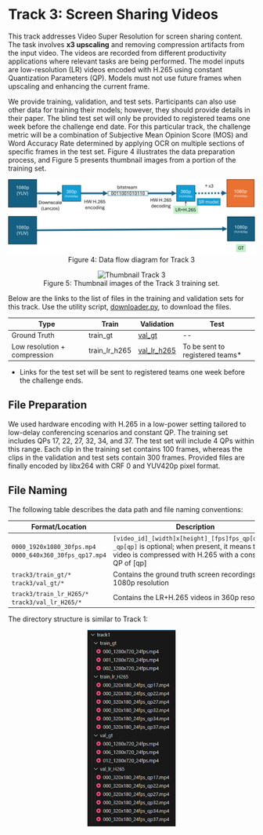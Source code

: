 # Track 3: Screen Sharing Videos

This track addresses Video Super Resolution for screen sharing content. The task involves **x3 upscaling** and removing compression artifacts from the input video. The videos are recorded from different productivity applications where relevant tasks are being performed. The model inputs are low-resolution (LR) videos encoded with H.265 using constant Quantization Parameters (QP). Models must not use future frames when upscaling and enhancing the current frame.

We provide training, validation, and test sets. Participants can also use other data for training their models; however, they should provide details in their paper. The blind test set will only be provided to registered teams one week before the challenge end date. For this particular track, the challenge metric will be a combination of Subjective Mean Opinion Score (MOS) and Word Accuracy Rate determined by applying OCR on multiple sections of specific frames in the test set. Figure 4 illustrates the data preparation process, and Figure 5 presents thumbnail images from a portion of the training set.

<p align="center">
<img src="../assets/process_track3.png" alt="Process of preparing Track 3" width="600px"><br>
Figure 4: Data flow diagram for Track 3
</p>

<p align="center">
<img src="../assets/texture_atlas_train.png" alt="Thumbnail Track 3" width="600px"><br>
Figure 5: Thumbnail images of the Track 3 training set.
</p>

Below are the links to the list of files in the training and validation sets for this track. Use the utility script, [downloader.py](../download/downloader.py), to download the files.

| Type | Train | Validation | Test |
| ---- | ----- | ---------- | ---- |
| Ground Truth | train_gt | [val_gt](../download/links/track3_val_gt.txt) | -- |
| Low resolution + compression | train_lr_h265 | [val_lr_h265](../download/links/track3_val_lr_h265.txt) | To be sent to registered teams* |

* Links for the test set will be sent to registered teams one week before the challenge ends.

## File Preparation

We used hardware encoding with H.265 in a low-power setting tailored to low-delay conferencing scenarios and constant QP. The training set includes QPs 17, 22, 27, 32, 34, and 37. The test set will include 4 QPs within this range. Each clip in the training set contains 100 frames, whereas the clips in the validation and test sets contain 300 frames. Provided files are finally encoded by libx264 with CRF 0 and YUV420p pixel format.

## File Naming

The following table describes the data path and file naming conventions:

| Format/Location | Description |
| ---- | ----- |
| `0000_1920x1080_30fps.mp4` <br> `0000_640x360_30fps_qp17.mp4` | `[video_id]_[width]x[height]_[fps]fps_qp[qp].mp4` <br> `_qp[qp]` is optional; when present, it means the video is compressed with H.265 with a constant QP of [qp] |
| `track3/train_gt/*` <br> `track3/val_gt/*` | Contains the ground truth screen recordings in 1080p resolution |
| `track3/train_lr_H265/*` <br> `track3/val_lr_H265/*` | Contains the LR+H.265 videos in 360p resolution |

The directory structure is similar to Track 1:

<p align="center">
<img src="../assets/data_track1.png" alt="File structure" height="400px">
</p>
